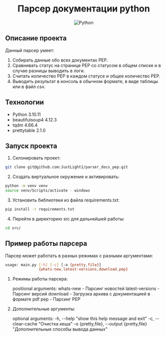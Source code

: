 <div align=center>
    
# Парсер документации python

![Python](https://img.shields.io/badge/python-3670A0?style=for-the-badge&logo=python&logoColor=ffdd54)

</div>

## Описание проекта

Данный парсер умеет:

1. Собирать данные обо всех документах PEP.
2. Сравнивать статус на странице PEP со статусом в общем списке и в случае разницы выводить в логи.
3. Считать количество PEP в каждом статусе и общее количество PEP.
4. Выводить результат в консоль в обычном формате, в виде таблицы или в файл csv.

## Технологии

- Python 3.10.11
- beautifulsoup4 4.12.3
- tqdm 4.66.4
- prettytable 2.1.0

## Запуск проекта

1. Cклонировать проект:

```bash
git clone git@github.com:JustLight1/parser_docs_pep.git
```

2. Создать виртуальное окружение и активировать:

```bash
python -m venv venv
source venv/Scripts/activate - windows
```

3. Установить библиотеки из файла requirements.txt:

```bash
pip install -r requirements.txt
```

4. Перейти в директорию src для дальнейшей работы:

```bash
cd src/
```

## Пример работы парсера

Парсер может работать в разных режимах с разными аргументами:

```bash
usage: main.py [-h] [-c] [-o {pretty,file}]
               {whats-new,latest-versions,download,pep}
```

1. Режимы работы парсера:

   positional arguments:
   whats-new - Парсинг новостей
   latest-versions - Парсинг версий
   download - Загрузка архива с документацией в формате pdf
   pep - Парсинг PEP

2. Дополнительные аргументы:

   optional arguments:
   -h, --help "show this help message and exit"
   -c, --clear-cache "Очистка кеша"
   -o {pretty,file}, --output {pretty,file} "Дополнительные способы вывода данных"
